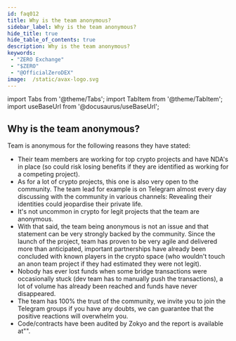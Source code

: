 ```yaml
---
id: faq012
title: Why is the team anonymous?
sidebar_label: Why is the team anonymous?
hide_title: true
hide_table_of_contents: true
description: Why is the team anonymous?
keywords:
 - "ZERO Exchange"
 - "$ZERO"
 - "@OfficialZeroDEX"
image:  /static/avax-logo.svg
---
```


import Tabs from '@theme/Tabs';
import TabItem from '@theme/TabItem';
import useBaseUrl from '@docusaurus/useBaseUrl';

## Why is the team anonymous?

Team is anonymous for the following reasons they have stated:

* Their team members are working for top crypto projects and have NDA's in place (so could risk losing benefits if they are identified as working for a competing project).
 * As for a lot of crypto projects, this one is also very open to the community.  The team lead for example is on Telegram almost every day discussing with the community in various channels: Revealing their identities could jeopardise their private life.
 * It's not uncommon in crypto for legit projects that the team are anonymous.
 * With that said, the team being anonymous is not an issue and that statement can be very strongly backed by the community.  Since the launch of the project, team has proven to be very agile and delivered more than anticipated, important partnerships have already been concluded with known players in the crypto space (who wouldn't touch an anon team project if they had estimated they were not legit).
 * Nobody has ever lost funds when some bridge transactions were occasionally stuck (dev team has to manually push the transactions), a lot of volume has already been reached and funds have never disappeared.
 * The team has 100% the trust of the community, we invite you to join the Telegram groups if you have any doubts, we can guarantee that the positive reactions will overwhelm you.
 * Code/contracts have been audited by Zokyo and the report is available at"".
